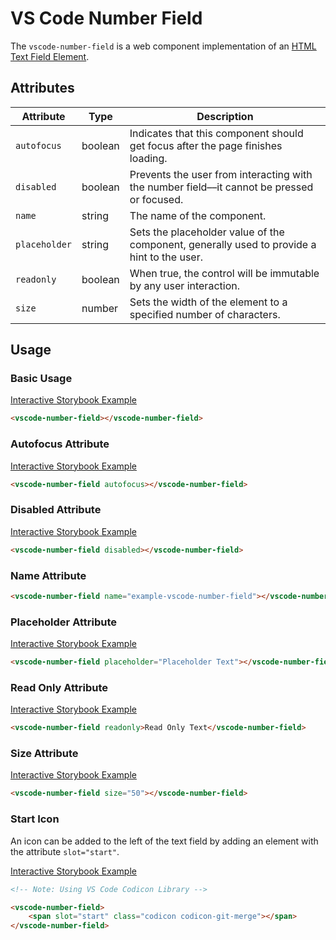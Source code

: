 # VS Code Number Field

The `vscode-number-field` is a web component implementation of an [HTML Text Field Element](https://developer.mozilla.org/en-US/docs/Web/HTML/Element/Input/text).

## Attributes

| Attribute     | Type    | Description                                                                                |
| ------------- | ------- | ------------------------------------------------------------------------------------------ |
| `autofocus`   | boolean | Indicates that this component should get focus after the page finishes loading.            |
| `disabled`    | boolean | Prevents the user from interacting with the number field––it cannot be pressed or focused. |
| `name`        | string  | The name of the component.                                                                 |
| `placeholder` | string  | Sets the placeholder value of the component, generally used to provide a hint to the user. |
| `readonly`    | boolean | When true, the control will be immutable by any user interaction.                          |
| `size`        | number  | Sets the width of the element to a specified number of characters.                         |

## Usage

### Basic Usage

[Interactive Storybook Example](https://mttallac.azurewebsites.net/?path=/story/library-number-field--default)

```html
<vscode-number-field></vscode-number-field>
```

### Autofocus Attribute

[Interactive Storybook Example](https://mttallac.azurewebsites.net/?path=/story/library-number-field--with-autofocus)

```html
<vscode-number-field autofocus></vscode-number-field>
```

### Disabled Attribute

[Interactive Storybook Example](https://mttallac.azurewebsites.net/?path=/story/library-number-field--with-disabled)

```html
<vscode-number-field disabled></vscode-number-field>
```

### Name Attribute

```html
<vscode-number-field name="example-vscode-number-field"></vscode-number-field>
```

### Placeholder Attribute

[Interactive Storybook Example](https://mttallac.azurewebsites.net/?path=/story/library-number-field--with-placeholder)

```html
<vscode-number-field placeholder="Placeholder Text"></vscode-number-field>
```

### Read Only Attribute

[Interactive Storybook Example](https://mttallac.azurewebsites.net/?path=/story/library-number-field--with-readonly)

```html
<vscode-number-field readonly>Read Only Text</vscode-number-field>
```

### Size Attribute

[Interactive Storybook Example](https://mttallac.azurewebsites.net/?path=/story/library-number-field--with-custom-size)

```html
<vscode-number-field size="50"></vscode-number-field>
```

### Start Icon

An icon can be added to the left of the text field by adding an element with the attribute `slot="start"`.

[Interactive Storybook Example](https://mttallac.azurewebsites.net/?path=/story/library-number-field--with-start-icon)

```html
<!-- Note: Using VS Code Codicon Library -->

<vscode-number-field>
	<span slot="start" class="codicon codicon-git-merge"></span>
</vscode-number-field>
```
